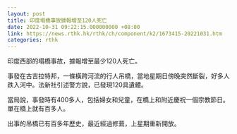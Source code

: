 ```yaml
---
layout: post
title: 印度塌橋事故據報增至120人死亡
date: 2022-10-31 09:22:15.000000000 +08:00
link: https://news.rthk.hk/rthk/ch/component/k2/1673415-20221031.htm
categories: rthk
---
```


印度西部的塌橋事故，據報增至最少120人死亡。

事發在古吉拉特邦，一條橫跨河流的行人吊橋，當地星期日傍晚突然斷裂，好多人跌入河中。法新社引述警方說，已發現120具遺體。

當局說，事發時有400多人，包括婦女和兒童，在橋上和附近慶祝一個宗教節日。單在橋上就有百多人。

出事的吊橋已有百多年歷史，最近經過修葺，上星期重新開放。

